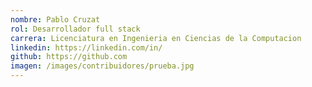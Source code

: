 ```yaml
---
nombre: Pablo Cruzat
rol: Desarrollador full stack 
carrera: Licenciatura en Ingenieria en Ciencias de la Computacion
linkedin: https://linkedin.com/in/
github: https://github.com
imagen: /images/contribuidores/prueba.jpg
---
```


